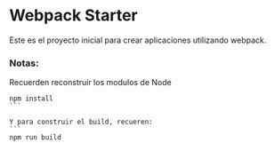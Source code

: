 # Webpack Starter

Este es el proyecto inicial para crear aplicaciones utilizando webpack.

### Notas:

Recuerden reconstruir los modulos de Node

````
npm install
```

Y para construir el build, recueren:
```
npm run build
````
